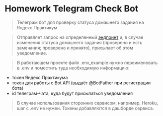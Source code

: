 # Homework Telegram Check Bot

> Телеграм бот для проверку статуса домашнего задания на Яндекс.Практикум

> Отправляет запрос на определенный [эндпоинт](https://practicum.yandex.ru/api/user_api/homework_statuses/) и, в случае изменения статуса домашнего задания (проверено и есть замечания; проверено и принято), присылает об этом уведомление.

> В работающем проекте файл .env_example нужно переименовать в .env и поместить туда необходимую информацию:

- токен Яндекс.Практикума
- токен для работы с Bot API (выдаёт @BotFather при регистрации бота)
- id телеграм-чата, куда будут присылаться уведомления

> В случае использования сторонних сервисом, например, Heroku, шаг с .env не нужен. Токены добавляются в дашборде сервиса.
